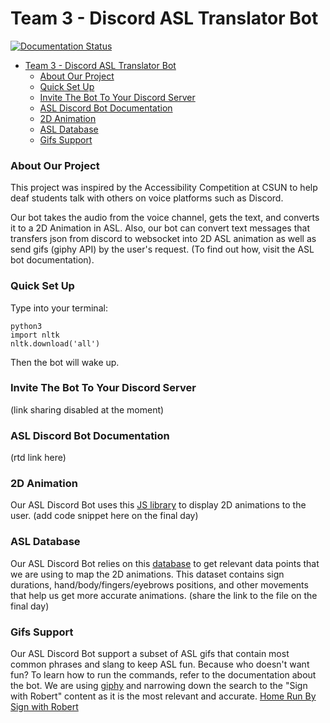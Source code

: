 # Team 3 - Discord ASL Translator Bot
[![Documentation Status](https://readthedocs.org/projects/team-3/badge/?version=latest)](https://team-3.readthedocs.io/en/latest/?badge=latest)

- [Team 3 - Discord ASL Translator Bot](#team-3---discord-asl-translator-bot)
	+ [About Our Project](#about-our-project)
    + [Quick Set Up](#quick-set-up)
    + [Invite The Bot To Your Discord Server](#invite-the-bot-to-your-discord-server)
    + [ASL Discord Bot Documentation](#asl-discord-bot-documentation)
    + [2D Animation](#2d-animation)
    + [ASL Database](#asl-database)
    + [Gifs Support](#gifs-support)
   
### About Our Project 
This project was inspired by the Accessibility Competition at CSUN to help deaf students talk with others on voice platforms such as Discord. 

Our bot takes the audio from the voice channel, gets the text, and converts it to a 2D Animation in ASL. 
Also, our bot can convert text messages that transfers json from discord to websocket into 2D ASL animation as well as send gifs (giphy API) by the user's request. (To find out how, visit the ASL bot documentation).

### Quick Set Up
Type into your terminal:
```
python3
import nltk
nltk.download('all')
```
Then the bot will wake up.

### Invite The Bot To Your Discord Server
(link sharing disabled at the moment)

### ASL Discord Bot Documentation
(rtd link here) 

### 2D Animation
Our ASL Discord Bot uses this [JS library](https://github.com/aslfont/sign-puppet) to display 2D animations to the user. 
(add code snippet here on the final day)

### ASL Database 
Our ASL Discord Bot relies on this [database](https://asl-lex.org/) to get relevant data points that we are using to map the 2D animations. This dataset contains sign durations, hand/body/fingers/eyebrows positions, and other movements that help us get more accurate animations.
(share the link to the file on the final day)

### Gifs Support
Our  ASL Discord Bot support a subset of ASL gifs that contain most common phrases and slang to keep ASL fun. Because who doesn't want fun? To learn how to run the commands, refer to the documentation about the bot. 
We are using [giphy](https://giphy.com/signwithrobert/) and narrowing down the search to the "Sign with Robert" content as it is the most relevant and accurate. 
[Home Run By Sign with Robert](http://gph.is/2j6qHob)
